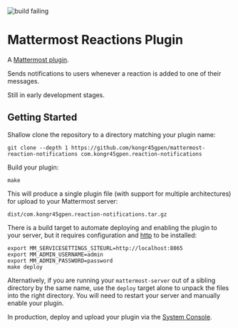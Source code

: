 ![build failing](https://img.shields.io/badge/build-failing-red.svg)

# Mattermost Reactions Plugin

A [Mattermost plugin](https://mattermost.com).

Sends notifications to users whenever a reaction is added to one of their messages.

Still in early development stages.

## Getting Started
Shallow clone the repository to a directory matching your plugin name:
```
git clone --depth 1 https://github.com/kongr45gpen/mattermost-reaction-notifications com.kongr45gpen.reaction-notifications
```

Build your plugin:
```
make
```

This will produce a single plugin file (with support for multiple architectures) for upload to your Mattermost server:

```
dist/com.kongr45gpen.reaction-notifications.tar.gz
```

There is a build target to automate deploying and enabling the plugin to your server, but it requires configuration and [http](https://httpie.org/) to be installed:
```
export MM_SERVICESETTINGS_SITEURL=http://localhost:8065
export MM_ADMIN_USERNAME=admin
export MM_ADMIN_PASSWORD=password
make deploy
```

Alternatively, if you are running your `mattermost-server` out of a sibling directory by the same name, use the `deploy` target alone to unpack the files into the right directory. You will need to restart your server and manually enable your plugin.

In production, deploy and upload your plugin via the [System Console](https://about.mattermost.com/default-plugin-uploads).
